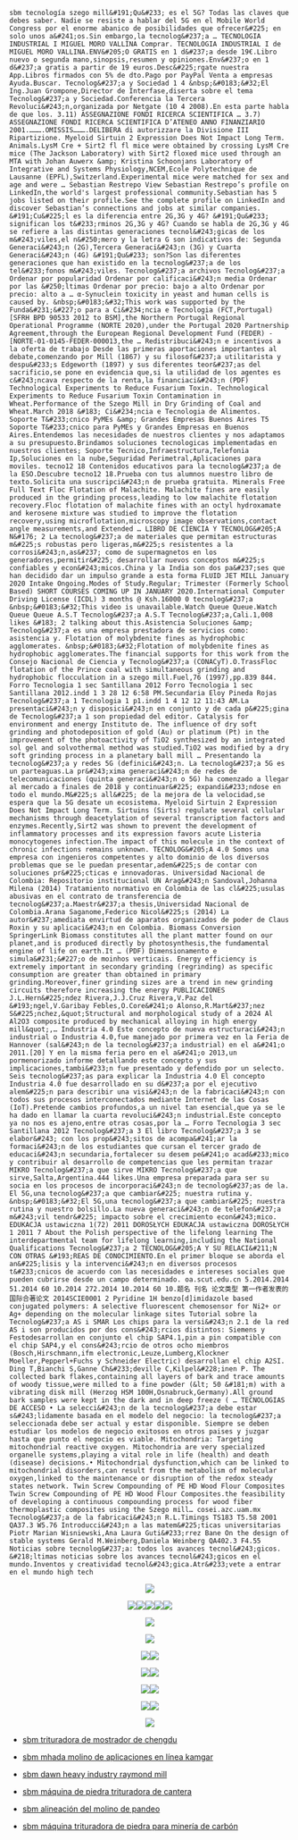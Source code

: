 
```
sbm tecnología szego mill&#191;Qu&#233; es el 5G? Todas las claves que debes saber. Nadie se resiste a hablar del 5G en el Mobile World Congress por el enorme abanico de posibilidades que ofrecer&#225; en solo unos a&#241;os.Sin embargo,la tecnolog&#237;a … TECNOLOGIA INDUSTRIAL I MIGUEL MORO VALLINA Comprar. TECNOLOGIA INDUSTRIAL I de MIGUEL MORO VALLINA.ENV&#205;O GRATIS en 1 d&#237;a desde 19€.Libro nuevo o segunda mano,sinopsis,resumen y opiniones.Env&#237;o en 1 d&#237;a gratis a partir de 19 euros.Desc&#225;rgate nuestra App.Libros firmados con 5% de dto.Pago por PayPal Venta a empresas Ayuda.Buscar. Tecnolog&#237;a y Sociedad 1 4 &nbsp;&#0183;&#32;El Ing.Juan Grompone,Director de Interfase,diserta sobre el tema Tecnolog&#237;a y Sociedad.Conferencia la Tercera Revoluci&#243;n,organizada por Netgate (10 4 2008).En esta parte habla de que los. 3.11) ASSEGNAZIONE FONDI RICERCA SCIENTIFICA … 3.7) ASSEGNAZIONE FONDI RICERCA SCIENTIFICA D’ATENEO ANNO FINANZIARIO 2001.……….OMISSIS……….DELIBERA di autorizzare la Divisione III Ripartizione. Myeloid Sirtuin 2 Expression Does Not Impact Long Term. Animals.LysM Cre + Sirt2 fl fl mice were obtained by crossing LysM Cre mice (The Jackson Laboratory) with Sirt2 floxed mice used through an MTA with Johan Auwerx &amp; Kristina Schoonjans Laboratory of Integrative and Systems Physiology,NCEM,Ecole Polytechnique de Lausanne (EPFL),Switzerland.Experimental mice were matched for sex and age and were … Sebastian Restrepo View Sebastian Restrepo’s profile on LinkedIn,the world's largest professional community.Sebastian has 5 jobs listed on their profile.See the complete profile on LinkedIn and discover Sebastian’s connections and jobs at similar companies. &#191;Cu&#225;l es la diferencia entre 2G,3G y 4G? &#191;Qu&#233; significan los t&#233;rminos 2G,3G y 4G? Cuando se habla de 2G,3G y 4G se refiere a las distintas generaciones tecnol&#243;gicas de los m&#243;viles,el n&#250;mero y la letra G son indicativos de: Segunda Generaci&#243;n (2G),Tercera Generaci&#243;n (3G) y Cuarta Generaci&#243;n (4G) &#191;Qu&#233; son?Son las diferentes generaciones que han existido en la tecnolog&#237;a de los tel&#233;fonos m&#243;viles. Tecnolog&#237;a archivos Tecnolog&#237;a Ordenar por popularidad Ordenar por calificaci&#243;n media Ordenar por las &#250;ltimas Ordenar por precio: bajo a alto Ordenar por precio: alto a … α‐Synuclein toxicity in yeast and human cells is caused by. &nbsp;&#0183;&#32;This work was supported by the Funda&#231;&#227;o para a Ci&#234;ncia e Tecnologia (FCT,Portugal) [SFRH BPD 90533 2012 to BSM],the Northern Portugal Regional Operational Programme (NORTE 2020),under the Portugal 2020 Partnership Agreement,through the European Regional Development Fund (FEDER) ‐ [NORTE‐01‐0145‐FEDER‐000013,the … Redistribuci&#243;n e incentivos a la oferta de trabajo Desde las primeras aportaciones importantes al debate,comenzando por Mill (1867) y su filosof&#237;a utilitarista y despu&#233;s Edgeworth (1897) y sus diferentes teor&#237;as del sacrificio,se pone en evidencia que,si la utilidad de los agentes es c&#243;ncava respecto de la renta,la financiaci&#243;n (PDF) Technological Experiments to Reduce Fusarium Toxin. Technological Experiments to Reduce Fusarium Toxin Contamination in Wheat.Performance of the Szego Mill in Dry Grinding of Coal and Wheat.March 2018 &#183; Ci&#234;ncia e Tecnologia de Alimentos. Soporte T&#233;cnico PyMEs &amp; Grandes Empresas Buenos Aires T5 Soporte T&#233;cnico para PyMEs y Grandes Empresas en Buenos Aires.Entendemos las necesidades de nuestros clientes y nos adaptamos a su presupuesto.Brindamos soluciones tecnologicas implementadas en nuestros clientes; Soporte Tecnico,Infraestructura,Telefonia Ip,Soluciones en la nube,Seguridad Perimetral,Aplicaciones para moviles. tecno12 18 Contenidos educativos para la tecnolog&#237;a de la ESO.Descubre tecno12 18.Prueba con tus alumnos nuestro libro de texto.Solicita una suscripci&#243;n de prueba gratuita. Minerals Free Full Text Floc Flotation of Malachite. Malachite fines are easily produced in the grinding process,leading to low malachite flotation recovery.Floc flotation of malachite fines with an octyl hydroxamate and kerosene mixture was studied to improve the flotation recovery,using microflotation,microscopy image observations,contact angle measurements,and Extended … LIBRO DE CIENCIA Y TECNOLOG&#205;A N&#176; 2 La tecnolog&#237;a de materiales que permitan estructuras m&#225;s robustas pero ligeras,m&#225;s resistentes a la corrosi&#243;n,as&#237; como de supermagnetos en los generadores,permitir&#225; desarrollar nuevos conceptos m&#225;s confiables y econ&#243;micos.China y la India son dos pa&#237;ses que han decidido dar un impulso grande a esta forma FLUID JET MILL January 2020 Intake Ongoing.Modes of Study.Regular; Trimester (Formerly School Based) SHORT COURSES COMING UP IN JANUARY 2020.International Computer Driving License (ICDL) 3 months @ Ksh.16000 0 tecnolog&#237;a &nbsp;&#0183;&#32;This video is unavailable.Watch Queue Queue.Watch Queue Queue A.S.T Tecnolog&#237;a A.S.T Tecnolog&#237;a,Cali.1,008 likes &#183; 2 talking about this.Asistencia Soluciones &amp; Tecnolog&#237;a es una empresa prestadora de servicios como: asistencia y. Flotation of molybdenite fines as hydrophobic agglomerates. &nbsp;&#0183;&#32;Flotation of molybdenite fines as hydrophobic agglomerates.The financial supports for this work from the Consejo Nacional de Ciencia y Tecnolog&#237;a (CONACyT).O.TrassFloc flotation of the Prince coal with simultaneous grinding and hydrophobic flocculation in a szego mill.Fuel,76 (1997),pp.839 844. Forro Tecnologia 1 sec Santillana 2012 Forro Tecnologia 1 sec Santillana 2012.indd 1 3 28 12 6:58 PM.Secundaria Eloy Pineda Rojas Tecnolog&#237;a 1 Tecnologia 1 p1.indd 1 4 12 12 11:43 AM.La presentaci&#243;n y disposici&#243;n en conjunto y de cada p&#225;gina de Tecnolog&#237;a 1 son propiedad del editor. Catalysis for environment and energy Instituto de. The influence of dry soft grinding and photodeposition of gold (Au) or platinum (Pt) in the improvement of the photoactivity of TiO2 synthesized by an integrated sol gel and solvothermal method was studied.TiO2 was modified by a dry soft grinding process in a planetary ball mill … Presentando la tecnolog&#237;a y redes 5G (definici&#243;n. La tecnolog&#237;a 5G es un parteaguas.La pr&#243;xima generaci&#243;n de redes de telecomunicaciones (quinta generaci&#243;n o 5G) ha comenzado a llegar al mercado a finales de 2018 y continuar&#225; expandi&#233;ndose en todo el mundo.M&#225;s all&#225; de la mejora de la velocidad,se espera que la 5G desate un ecosistema. Myeloid Sirtuin 2 Expression Does Not Impact Long Term. Sirtuins (Sirts) regulate several cellular mechanisms through deacetylation of several transcription factors and enzymes.Recently,Sirt2 was shown to prevent the development of inflammatory processes and its expression favors acute Listeria monocytogenes infection.The impact of this molecule in the context of chronic infections remains unknown. TECNOLOG&#205;A 4.0 Somos una empresa con ingenieros competentes y alto dominio de los diversos problemas que se le puedan presentar,adem&#225;s de contar con soluciones pr&#225;cticas e innovadoras. Universidad Nacional de Colombia: Repositorio institucional UN Arag&#243;n Sandoval,Johanna Milena (2014) Tratamiento normativo en Colombia de las cl&#225;usulas abusivas en el contrato de transferencia de tecnolog&#237;a.Maestr&#237;a thesis,Universidad Nacional de Colombia.Arana Saganome,Federico Nicol&#225;s (2014) La autor&#237;amediata envirtud de aparatos organizados de poder de Claus Roxin y su aplicaci&#243;n en Colombia. Biomass Conversion SpringerLink Biomass constitutes all the plant matter found on our planet,and is produced directly by photosynthesis,the fundamental engine of life on earth.It … (PDF) Dimensionamento e simula&#231;&#227;o de moinhos verticais. Energy efficiency is extremely important in secondary grinding (regrinding) as specific consumption are greater than obtained in primary grinding.Moreover,finer grinding sizes are a trend in new grinding circuits therefore increasing the energy PUBLICACIONES J.L.Hern&#225;ndez Rivera,J.J.Cruz Rivera,V.Paz del &#193;ngel,V.Garibay Febles,O.Core&#241;o Alonso,R.Mart&#237;nez S&#225;nchez,&quot;Structural and morphological study of a 2024 Al Al2O3 composite produced by mechanical alloying in high energy mill&quot;,… Industria 4.0 Este concepto de nueva estructuraci&#243;n industrial o Industria 4.0,fue manejado por primera vez en la Feria de Hannover (sal&#243;n de la tecnolog&#237;a industrial) en el a&#241;o 2011.[20] Y en la misma feria pero en el a&#241;o 2013,un pormenorizado informe detallando este concepto y sus implicaciones,tambi&#233;n fue presentado y defendido por un selecto. Seis tecnolog&#237;as para explicar la Industria 4.0 El concepto Industria 4.0 fue desarrollado en su d&#237;a por el ejecutivo alem&#225;n para describir una visi&#243;n de la fabricaci&#243;n con todos sus procesos interconectados mediante Internet de las Cosas (IoT).Pretende cambios profundos,a un nivel tan esencial,que ya se le ha dado en llamar la cuarta revoluci&#243;n industrial.Este concepto ya no nos es ajeno,entre otras cosas,por la … Forro Tecnologia 3 sec Santillana 2012 Tecnolog&#237;a 3 El libro Tecnolog&#237;a 3 se elabor&#243; con los prop&#243;sitos de acompa&#241;ar la formaci&#243;n de los estudiantes que cursan el tercer grado de educaci&#243;n secundaria,fortalecer su desem pe&#241;o acad&#233;mico y contribuir al desarrollo de competencias que les permitan trazar MIKRO Tecnolog&#237;a que sirve MIKRO Tecnolog&#237;a que sirve,Salta,Argentina.444 likes.Una empresa preparada para ser su socia en los procesos de incorporaci&#243;n de tecnolog&#237;as de la. El 5G,una tecnolog&#237;a que cambiar&#225; nuestra rutina y. &nbsp;&#0183;&#32;El 5G,una tecnolog&#237;a que cambiar&#225; nuestra rutina y nuestro bolsillo.La nueva generaci&#243;n de telefon&#237;a m&#243;vil tendr&#225; impacto sobre el crecimiento econ&#243;mico. EDUKACJA ustawiczna 1(72) 2011 DOROSŁYCH EDUKACJA ustawiczna DOROSŁYCH 1 2011 7 About the Polish perspective of the lifelong learning The interdepartmental team for lifelong learning,including the National Qualifications Tecnolog&#237;a 2 TECNOLOG&#205;A Y SU RELACI&#211;N CON OTRAS &#193;REAS DE CONOCIMIENTO.En el primer bloque se aborda el an&#225;lisis y la intervenci&#243;n en diversos procesos t&#233;cnicos de acuerdo con las necesidades e intereses sociales que pueden cubrirse desde un campo determinado. oa.scut.edu.cn 5.2014.2014 51.2014 60 10.2014 272.2014 10.2014 60 10.题名 刊名 论文类型 第一作者发表的国际合著论文 2014SCIE0001 2 Pyridine 1H benzo[d]imidazole based conjugated polymers: A selective fluorescent chemosensor for Ni2+ or Ag+ depending on the molecular linkage sites Tutorial sobre la Tecnolog&#237;a AS i SMAR Los chips para la versi&#243;n 2.1 de la red AS i son producidos por dos cons&#243;rcios distintos: Siemens y Festodesarrollan en conjunto el chip SAP4.1,pin a pin compatible con el chip SAP4,y el cons&#243;rcio de otros ocho miembros (Bosch,Hirschmann,ifm electronic,Leuze,Lumberg,Klockner Moeller,Pepperl+Fuchs y Schneider Electric) desarrollan el chip A2SI. Ding T,Bianchi S,Ganne Ch&#233;deville C,Kilpel&#228;inen P. The collected bark flakes,containing all layers of bark and trace amounts of woody tissue,were milled to a fine powder (&lt; 50 &#181;m) with a vibrating disk mill (Herzog HSM 100H,Osnabruck,Germany).All ground bark samples were kept in the dark and in deep freeze ( … TECNOLOGIAS DE ACCESO • La selecci&#243;n de la tecnolog&#237;a debe estar s&#243;lidamente basada en el modelo del negocio: la tecnolog&#237;a seleccionada debe ser actual y estar disponible. Siempre se deben estudiar los modelos de negocio exitosos en otros paises y juzgar hasta que punto el negocio es viable. Mitochondria: Targeting mitochondrial reactive oxygen. Mitochondria are very specialized organelle systems,playing a vital role in life (health) and death (disease) decisions.• Mitochondrial dysfunction,which can be linked to mitochondrial disorders,can result from the metabolism of molecular oxygen,linked to the maintenance or disruption of the redox steady states network. Twin Screw Compounding of PE HD Wood Flour Composites Twin Screw Compounding of PE HD Wood Flour Composites.the feasibility of developing a continuous compounding process for wood fiber thermoplastic composites using the Szego mill… cosei.azc.uam.mx Tecnolog&#237;a de la fabricaci&#243;n R.L.Timings TS183 T5.58 2001 QA37.3 W5.76 Introducci&#243;n a las matem&#225;ticas universitarias Piotr Marian Wisniewski,Ana Laura Guti&#233;rrez Bane On the design of stable systems Gerald M.Weinberg,Daniela Weinberg QA402.3 F4.55 Noticias sobre tecnolog&#237;a: todos los avances tecnol&#243;gicos. &#218;ltimas noticias sobre los avances tecnol&#243;gicos en el mundo.Inventos y creatividad tecnol&#243;gica.Atr&#233;vete a entrar en el mundo high tech 
```

<div align="center">

<a href="https://es-crusher.shibang-china.com/github&k=sbm+tecnolog%C3%ADa+szego+mill"><img src="https://static.shibang-china.com/es/crusher/logo.jpg"></a>

<a href="https://es-crusher.shibang-china.com/github&k=sbm+tecnolog%C3%ADa+szego+mill"><img src="https://static.shibang-china.com/es/crusher/index.jpg"></a><a href="https://es-crusher.shibang-china.com/material.htmlgithub&k=sbm+tecnolog%C3%ADa+szego+mill"><img src="https://static.shibang-china.com/es/crusher/material.jpg"></a><a href="https://es-crusher.shibang-china.com/application.htmlgithub&k=sbm+tecnolog%C3%ADa+szego+mill"><img src="https://static.shibang-china.com/es/crusher/application.jpg"></a><a href="https://es-crusher.shibang-china.com/aboutus.htmlgithub&k=sbm+tecnolog%C3%ADa+szego+mill"><img src="https://static.shibang-china.com/es/crusher/aboutus.jpg"></a><a href="https://es-crusher.shibang-china.com/contact.htmlgithub&k=sbm+tecnolog%C3%ADa+szego+mill"><img src="https://static.shibang-china.com/es/crusher/contact.jpg"></a>

<a href="https://es-crusher.shibang-china.com/github&k=sbm+tecnolog%C3%ADa+szego+mill"><img src="https://static.shibang-china.com/es/crusher/banner.jpg"></a>

<a href="https://swt.shibang-china.com/github&k=sbm+tecnolog%C3%ADa+szego+mill"><img src="https://static.shibang-china.com/es/crusher/text.jpg"></a>

<a href="https://swt.shibang-china.com/github&k=sbm+tecnolog%C3%ADa+szego+mill"><img src="https://static.shibang-china.com/es/crusher/chat.jpg"></a><a href="https://es-crusher.shibang-china.com/contact.htmlgithub&k=sbm+tecnolog%C3%ADa+szego+mill"><img src="https://static.shibang-china.com/es/crusher/message.jpg"></a>

<a href="https://es-crusher.shibang-china.com/products/pe.htmlgithub&k=sbm+tecnolog%C3%ADa+szego+mill"><img src="https://static.shibang-china.com/es/crusher/pe.jpg"></a><a href="https://es-crusher.shibang-china.com/products/pf.htmlgithub&k=sbm+tecnolog%C3%ADa+szego+mill"><img src="https://static.shibang-china.com/es/crusher/pf.jpg"></a>

<a href="https://es-crusher.shibang-china.com/products/hpt.htmlgithub&k=sbm+tecnolog%C3%ADa+szego+mill"><img src="https://static.shibang-china.com/es/crusher/hpt.jpg"></a><a href="https://es-crusher.shibang-china.com/products/vsi.htmlgithub&k=sbm+tecnolog%C3%ADa+szego+mill"><img src="https://static.shibang-china.com/es/crusher/vsi.jpg"></a>

<a href="https://es-crusher.shibang-china.com/products/klv.htmlgithub&k=sbm+tecnolog%C3%ADa+szego+mill"><img src="https://static.shibang-china.com/es/crusher/klv.jpg"></a><a href="https://es-crusher.shibang-china.com/products/portable.htmlgithub&k=sbm+tecnolog%C3%ADa+szego+mill"><img src="https://static.shibang-china.com/es/crusher/portable.jpg"></a>

<a href="https://swt.shibang-china.com/github&k=sbm+tecnolog%C3%ADa+szego+mill"><img src="https://static.shibang-china.com/es/crusher/case.jpg"></a>

</div>


* [sbm trituradora de mostrador de chengdu](sbm%20trituradora%20de%20mostrador%20de%20chengdu.md)

* [sbm mhada molino de aplicaciones en línea kamgar](sbm%20mhada%20molino%20de%20aplicaciones%20en%20l%C3%ADnea%20kamgar.md)

* [sbm dawn heavy industry raymond mill](sbm%20dawn%20heavy%20industry%20raymond%20mill.md)

* [sbm máquina de piedra trituradora de cantera](sbm%20m%C3%A1quina%20de%20piedra%20trituradora%20de%20cantera.md)

* [sbm alineación del molino de pandeo](sbm%20alineaci%C3%B3n%20del%20molino%20de%20pandeo.md)

* [sbm máquina trituradora de piedra para minería de carbón](sbm%20m%C3%A1quina%20trituradora%20de%20piedra%20para%20miner%C3%ADa%20de%20carb%C3%B3n.md)